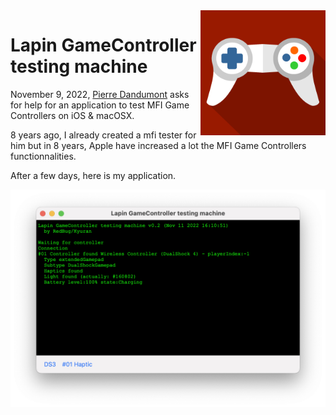<img src="icon.png" width="200px" height="200x" align="right">

# Lapin GameController testing machine

November 9, 2022, [Pierre Dandumont](https://www.journaldulapin.com/2022/11/09/aidez-moi-un-programme-pour-tester-les-manettes-mfi/) asks for help for an application to test MFI Game Controllers on iOS & macOSX.

8 years ago, I already created a mfi tester for him but in 8 years, Apple have increased a lot the MFI Game Controllers functionnalities.

After a few days, here is my application.

![Screenshot](screenshot.png)
